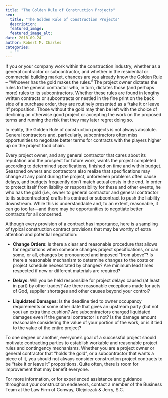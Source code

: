 ```yaml
---
title: "The Golden Rule of Construction Projects"
seo:
  title: "The Golden Rule of Construction Projects"
  description:
  featured_image:
  featured_image_alt:
date: 2018-09-24
author: Robert M. Charles
categories:
  - ""
---
```


If you or your company work within the construction industry, whether as a general contractor or subcontractor, and whether in the residential or commercial building market, chances are you already know the Golden Rule – “Whoever has the gold makes the rules.” The project owner dictates the rules to the general contractor who, in turn, dictates those (and perhaps more) rules to its subcontractors. Whether these rules are found in lengthy written contracts or subcontracts or nestled in the fine print on the back side of a purchase order, they are routinely presented as a “take it or leave it” proposition. Those without the gold may then be left with the choice of declining an otherwise good project or accepting the work on the proposed terms and running the risk that they may later regret doing so.

In reality, the Golden Rule of construction projects is not always absolute. General contractors and, particularly, subcontractors often miss opportunities to negotiate better terms for contracts with the players higher up on the project food chain.

Every project owner, and any general contractor that cares about its reputation and the prospect for future work, wants the project completed according to determined specifications, finished on time and within budget. Seasoned owners and contractors also realize that specifications may change at any point during the project, unforeseen problems often cause delays, and budgets frequently don’t match actual costs in the end. In order to protect itself from liability or responsibility for these and other events, he who has the gold (i.e., owner to general contractor and general contractor to its subcontractors) crafts his contract or subcontract to push the liability downstream. While this is understandable and, to an extent, reasonable, it can go too far—and there may be opportunities to negotiate better contracts for all concerned.

Although every provision of a contract has importance, here is a sampling of typical construction contract provisions that may be worthy of extra attention and potential negotiation:

- **Change Orders**: Is there a clear and reasonable procedure that allows for negotiations when someone changes project specifications, or can some, or all, changes be pronounced and imposed “from above”? Is there a reasonable mechanism to determine changes to the costs or project schedule necessitated by changes? Are minimum lead times respected if new or different materials are required?

- **Delays**: Will you be held responsible for project delays caused (at least in part) by other trades? Are there reasonable exceptions made for acts of God, supplier shortages and other causes beyond your control?

- **Liquidated Damages**: Is the deadline tied to owner occupancy requirements or some other date that gives an upstream party (but not you) an extra time cushion? Are subcontractors charged liquidated damages even if the general contractor is not? Is the damage amount reasonable considering the value of your portion of the work, or is it tied to the value of the entire project?

To one degree or another, everyone’s goal of a successful project should motivate contracting parties to establish workable and reasonable project rules and contingency mechanisms. Whether you are a project owner or general contractor that “holds the gold”, or a subcontractor that wants a piece of it, you should not always consider construction project contracts to be “take it or leave it” propositions. Quite often, there is room for improvement that may benefit everyone.

For more information, or for experienced assistance and guidance throughout your construction endeavors, contact a member of the Business Team at the Law Firm of Conway, Olejniczak & Jerry, S.C.
